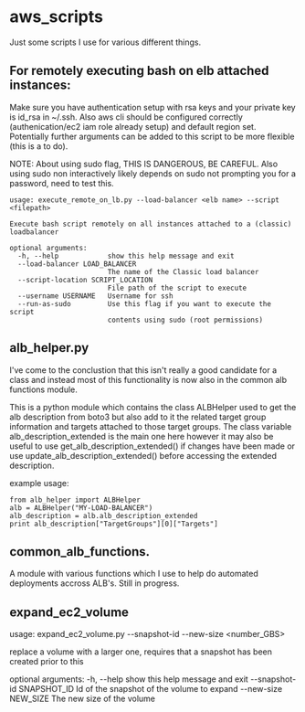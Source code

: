# aws_scripts
Just some scripts I use for various different things.

## For remotely executing bash on elb attached instances: 

Make sure you have authentication setup with rsa keys and your private key is id_rsa in ~/.ssh. Also aws cli should be configured correctly (authenication/ec2 iam role already setup) and default region set. Potentially further arguments can be added to this script to be more flexible (this is a to do). 

NOTE: About using sudo flag, THIS IS DANGEROUS, BE CAREFUL. Also using sudo non interactively likely depends on sudo not prompting you for a password, need to test this.

```
usage: execute_remote_on_lb.py --load-balancer <elb name> --script <filepath>

Execute bash script remotely on all instances attached to a (classic)
loadbalancer

optional arguments:
  -h, --help            show this help message and exit
  --load-balancer LOAD_BALANCER
                        The name of the Classic load balancer
  --script-location SCRIPT_LOCATION
                        File path of the script to execute
  --username USERNAME   Username for ssh
  --run-as-sudo         Use this flag if you want to execute the script
                        contents using sudo (root permissions)
```

## alb_helper.py
I've come to the conclustion that this isn't really a good candidate for a class and instead most of this functionality is now also in the common alb functions module.

This is a python module which contains the class ALBHelper used to get the alb description from boto3 but also add to it the related target group information and targets attached to those target groups. The class variable alb_description_extended is the main one here however it may also be useful to use get_alb_description_extended() if changes have been made or use update_alb_description_extended() before accessing the extended description. 

example usage:
```
from alb_helper import ALBHelper
alb = ALBHelper("MY-LOAD-BALANCER")
alb_description = alb.alb_description_extended
print alb_description["TargetGroups"][0]["Targets"]
```

## common_alb_functions.
A module with various functions which I use to help do automated deployments accross ALB's. Still in progress.

## expand_ec2_volume
usage: expand_ec2_volume.py --snapshot-id <id> --new-size <number_GBS>

replace a volume with a larger one, requires that a snapshot has been created
prior to this

optional arguments:
  -h, --help            show this help message and exit
  --snapshot-id SNAPSHOT_ID
                        Id of the snapshot of the volume to expand
  --new-size NEW_SIZE   The new size of the volume
